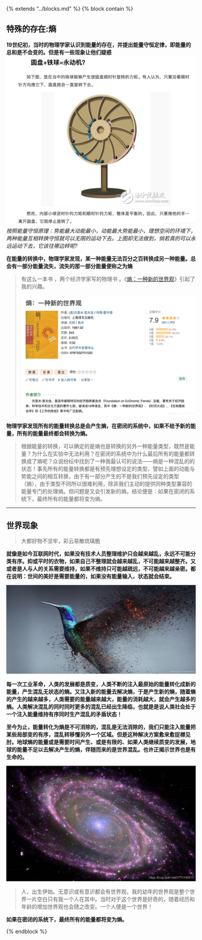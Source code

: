 {%  extends "../blocks.md"  %}
{%  block contain  %}

## 特殊的存在:熵

**19世纪初，当时的物理学家认识到能量的存在，并提出能量守恒定律，即能量的总和是不会变的。但是有一些现象让他们疑惑**
![原理](../assets/images/20181112175054594.jpg?x-oss-process=image/watermark,type_ZmFuZ3poZW5naGVpdGk,shadow_10,text_aHR0cHM6Ly9ibG9nLmNzZG4ubmV0L2g3NzQxNDA5MTM=,size_16,color_FFFFFF,t_70)
*按照能量守恒原理：势能最大动能最小，动能最大势能最小，理想空间的环境下，两种能量互相转换守恒就可以无限的运动下去。上图却无法做到，倘若真的可以永远运动下去，它该往哪边转呢?*

**在能量的转换中，物理学家发现，某一种能量无法百分之百转换成另一种能量。总会有一部分能量流失，流失的那一部分能量便称之为熵**

>有这么一本书 ，两个经济学家写的物理书 。《[熵：一种新的世界观](https://book.douban.com/subject/1419432/)》引起了我的兴趣。
>
>![在这里插入图片描述](../assets/images/20181112175458985.png?x-oss-process=image/watermark,type_ZmFuZ3poZW5naGVpdGk,shadow_10,text_aHR0cHM6Ly9ibG9nLmNzZG4ubmV0L2g3NzQxNDA5MTM=,size_16,color_FFFFFF,t_70)

**物理学家发现所有的能量转换总是会产生熵，在密闭的系统中，如果不给予新的能量，所有的能量最终都会转换为熵。**

> 根据能量的转换，可以确定的是熵也是转换的另外一种能量类型，既然是能量？为什么在实验中无法利用？在密闭的系统中为什么最后所有的能量都转换成了熵呢？众说纷纭中找到了一种我最认可的说法——熵是一种混乱的的状态！事先所有的能量转换都是有预先理想设定的类型，譬如上面的动能与势能之间的相互转换，由于有一部分产生的不是我们预先设定的类型（熵），由于类型不同所以很难利用，除非我们主动的提供同种类型兼容的能量专门的处理熵。但问题是又会引发新的熵。结论便是：如果在密闭的系统下，最终所有的能量都将变为熵。
****

## 世界现象

> 大都好物不坚牢，彩云易散琉璃脆

**就像是如今互联网时代，如果没有技术人员整理维护只会越来越乱，永远不可能分类有序。抑或平时的衣物，如果自己不整理就会越来越乱，不可能越来越整齐。又或者是人与人的关系需要维持，如果不维持只可能越疏远，不可能越来越亲密。都在说明：世间的美好是需要能量的，如果没有能量输入，状态就会结束。**

![在这里插入图片描述](../assets/images/20181112183455406.jpg?x-oss-process=image/watermark,type_ZmFuZ3poZW5naGVpdGk,shadow_10,text_aHR0cHM6Ly9ibG9nLmNzZG4ubmV0L2g3NzQxNDA5MTM=,size_16,color_FFFFFF,t_70)



**每一次工业革命，人类的发展都是质变，人类不断的注入最原始的能量转化成新的能量，产生混乱无状态的熵。又注入新的能量去解决熵，于是产生新的熵，随着熵的产生的越来越多，人类需要的能量越来越大，能量的消耗越大，就会产生越多的熵。人类解决混乱的同时同时更多的混乱已经出生降临，也就是是说人类社会处于一个注入能量维持有序同时生产混乱的矛盾状态！**

**至今为止，能量转化为熵是不可消除的，混乱是无法消除的，我们只能注入能量把某些局部变的有序，混乱转移懂另外一个区域。但是这种解决方案愈来愈捉襟见肘。地球熵的能量或是需要时间产生、或是有限的、如果人类继续质变的发展，地球的能量不足以去解决产生的熵，伴随而来的是世界混乱。也许正揭示世界也是有生命的。**


![在这里插入图片描述](../assets/images/2018111218310475.jpg?x-oss-process=image/watermark,type_ZmFuZ3poZW5naGVpdGk,shadow_10,text_aHR0cHM6Ly9ibG9nLmNzZG4ubmV0L2g3NzQxNDA5MTM=,size_16,color_FFFFFF,t_70)

   

>  人，出生伊始。无意识或有意识都会有世界观，我的幼年的世界观是整个世界一片空白只有我一个人在其中。当时对于这个世界是好奇的，随着经历和年龄的增加世界观也会随之改变。一个人便是一个世界！


 **如果在密闭的系统下，最终所有的能量都将变为熵。**

{% endblock  %}